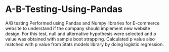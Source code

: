 # A-B-Testing-Using-Pandas

A/B testing Performed using Pandas and Numpy libraries for E-commerce website to understand if the company should implement new website
design. 
For this test, null and alternative hypothesis were selected and p value was obtained with sample boot strapping. 
Calculated p value also matched with p value from Stats models library by doing logistic regression.
